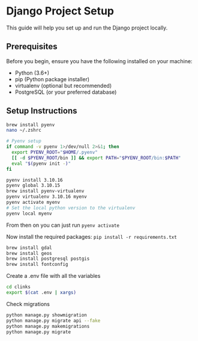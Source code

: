 
# Django Project Setup

This guide will help you set up and run the Django project locally.

## Prerequisites

Before you begin, ensure you have the following installed on your machine:

- Python (3.6+)
- pip (Python package installer)
- virtualenv (optional but recommended)
- PostgreSQL (or your preferred database)

## Setup Instructions

```bash
brew install pyenv
nano ~/.zshrc
```

```bash
# Pyenv setup 
if command -v pyenv 1>/dev/null 2>&1; then
  export PYENV_ROOT="$HOME/.pyenv"
  [[ -d $PYENV_ROOT/bin ]] && export PATH="$PYENV_ROOT/bin:$PATH"
  eval "$(pyenv init -)"
fi
```

```bash
pyenv install 3.10.16
pyenv global 3.10.15
brew install pyenv-virtualenv
pyenv virtualenv 3.10.16 myenv
pyenv activate myenv
# Set the local python version to the virtualenv
pyenv local myenv 
```

From then on you can just run
```pyenv activate```

Now install the required packages:
```pip install -r requirements.txt```

```bash
brew install gdal
brew install geos 
brew install postgresql postgis
brew install fontconfig
```

Create a .env file with all the variables
```bash
cd clinks
export $(cat .env | xargs)
```

Check migrations
```bash
python manage.py showmigration
python manage.py migrate api --fake
python manage.py makemigrations
python manage.py migrate 
```
